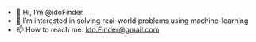 - 👋 Hi, I’m @idoFinder
- 👀 I’m interested in solving real-world problems using machine-learning
- 📫 How to reach me: Ido.Finder@gmail.com

